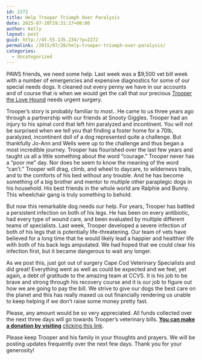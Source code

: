```yaml
---
id: 2272
title: Help Trooper Triumph Over Paralysis
date: 2015-07-20T19:31:17+00:00
author: Kelly
layout: post
guid: http://45.55.135.234/?p=2272
permalink: /2015/07/20/help-trooper-triumph-over-paralysis/
categories:
  - Uncategorized
---
```

PAWS friends, we need some help. Last week was a $9,500 vet bill week with a number of emergencies and expensive diagnostics for some of our special needs dogs. It cleaned out every penny we have in our accounts and of course that is when we would get the call that our precious [Trooper the Love Hound](https://www.facebook.com/profile.php?id=677694415590217) needs urgent surgery.

Trooper&#8217;s story is probably familiar to most.. He came to us three years ago through a partnership with our friends at Snooty Giggles. Trooper had an inju<span class="text_exposed_show">ry to his spinal cord that left him paralyzed and incontinent. You will not be surprised when we tell you that finding a foster home for a 70lb, paralyzed, incontinent doll of a dog represented quite a challenge. But thankfully Jo-Ann and Wells were up to the challenge and thus began a most incredible journey. Trooper has flourished over the last few years and taught us all a little something about the word &#8220;courage.&#8221; Trooper never has a &#8220;poor me&#8221; day. Nor does he seem to know the meaning of the word &#8220;can&#8217;t.&#8221; Trooper will drag, climb, and wheel to daycare, to wilderness trails, and to the comforts of his bed without any trouble. And he has become something of a big brother and mentor to multiple other paraplegic dogs in his household. His best friends in the whole world are Ralphie and Bunny. This wheelchair gang is truly something to behold.</span>

<div class="text_exposed_show">
  <p>
    But now this remarkable dog needs our help. For years, Trooper has battled a persistent infection on both of his legs. He has been on every antibiotic, had every type of wound care, and been evaluated by multiple different teams of specialists. Last week, Trooper developed a severe infection of both of his legs that is potentially life-threatening. Our team of vets have believed for a long time that he would likely lead a happier and healthier life with both of his back legs amputated. We had hoped that we could clear his infection first, but it became dangerous to wait any longer.
  </p>
  
  <p>
    As we post this, just got out of surgery Cape Cod Veterinary Specialists and did great! Everything went as well as could be expected and we feel, yet again, a debt of gratitude to the amazing team at CCVS. It is his job to be brave and strong through his recovery course and it is our job to figure out how we are going to pay the bill. We strive to give our dogs the best care on the planet and this has really maxed us out financially rendering us unable to keep helping if we don&#8217;t raise some money pretty fast.
  </p>
  
  <p>
    Please, any amount would be so very appreciated. All funds collected over the next three days will go towards Trooper&#8217;s veterinary bills. <span style="text-decoration: underline;"><strong>You can make a donation by visiting</strong></span> <a href="https://www.paypal.com/cgi-bin/webscr?cmd=_s-xclick&hosted_button_id=GNCCG5FJNM77U">clicking this link</a>.
  </p>
  
  <p>
    Please keep Trooper and his family in your thoughts and prayers. We will be posting updates frequently over the next few days. Thank you for your generosity!
  </p>
</div>